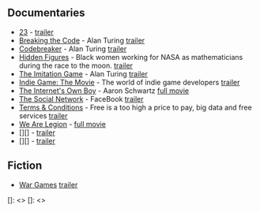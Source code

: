 ## Documentaries
* [23][] - 
    [trailer]()
* [Breaking the Code][] - Alan Turing
    [trailer]()
* [Codebreaker][] - Alan Turing
    [trailer](https://youtu.be/-GaKUAGSmmw)
* [Hidden Figures][] - Black women working for NASA as mathematicians during the race to the moon.
    [trailer]()
* [The Imitation Game][] - Alan Turing
    [trailer]()
* [Indie Game: The Movie][] - The world of indie game developers
    [trailer](https://youtu.be/dINgx0y4GqM)
* [The Internet's Own Boy][] - Aaron Schwartz
    [full movie](https://www.youtube.com/watch?v=vXr-2hwTk58)
* [The Social Network][] - FaceBook
    [trailer]()
* [Terms & Conditions][] - Free is a too high a price to pay, big data and free services
    [trailer](https://youtu.be/yzyafieRcWE)
* [We Are Legion][] - 
    [full movie](https://www.youtube.com/watch?v=-zwDhoXpk90)
* [][] - 
    [trailer]()
* [][] - 
    [trailer]()

## Fiction

* [War Games][]
    [trailer]()

[23]: <https://en.wikipedia.org/wiki/23_%28film%29>
[Breaking the Code]: <>
[Codebreaker]: <http://www.imdb.com/title/tt2119396/>
[Hidden Figures]: <>
[The Imitation Game]: <>
[Indie Game: The Movie]: <>
[The Internet's Own Boy]: <>
[The Social Network]: <>
[Terms & Conditions]: <>
[War Games]: <>
[We Are Legion]: <>
[]: <>
[]: <>


